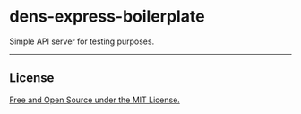 # dens-express-boilerplate

Simple API server for testing purposes.

---

## License

[Free and Open Source under the MIT License.](LICENSE)
